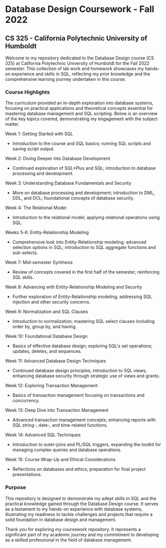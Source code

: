 # Database Design Coursework - Fall 2022
## CS 325 - California Polytechnic University of Humboldt

Welcome to my repository dedicated to the Database Design course (CS 325) at California Polytechnic University of Humboldt for the Fall 2022 semester. This collection of lab work and homework showcases my hands-on experience and skills in SQL, reflecting my prior knowledge and the comprehensive learning journey undertaken in this course.

### Course Highlights
The curriculum provided an in-depth exploration into database systems, focusing on practical applications and theoretical concepts essential for mastering database management and SQL scripting. Below is an overview of the key topics covered, demonstrating my engagement with the subject matter.

Week 1: Getting Started with SQL
- Introduction to the course and SQL basics; running SQL scripts and saving script output.

Week 2: Diving Deeper into Database Development
- Continued exploration of SQL*Plus and SQL; introduction to database processing and development.

Week 3: Understanding Database Fundamentals and Security
- More on database processing and development; introduction to DML, DDL, and DCL; foundational concepts of database security.

Week 4: The Relational Model
- Introduction to the relational model; applying relational operations using SQL.

Weeks 5-6: Entity-Relationship Modeling
- Comprehensive look into Entity-Relationship modeling; advanced selection options in SQL; introduction to SQL aggregate functions and sub-selects.

Week 7: Mid-semester Synthesis
- Review of concepts covered in the first half of the semester, reinforcing SQL skills.

Week 8: Advancing with Entity-Relationship Modeling and Security
- Further exploration of Entity-Relationship modeling; addressing SQL injection and other security concerns.

Week 9: Normalization and SQL Clauses
- Introduction to normalization; mastering SQL select clauses including order by, group by, and having.

Week 10: Foundational Database Design
- Basics of effective database design; exploring SQL's set operations; updates, deletes, and sequences.

Week 11: Advanced Database Design Techniques
- Continued database design principles; introduction to SQL views; enhancing database security through strategic use of views and grants.

Week 12: Exploring Transaction Management
- Basics of transaction management focusing on transactions and concurrency.

Week 13: Deep Dive into Transaction Management
- Advanced transaction management concepts; enhancing reports with SQL string-, date-, and time-related functions.

Week 14: Advanced SQL Techniques
- Introduction to outer-joins and PL/SQL triggers, expanding the toolkit for managing complex queries and database operations.

Week 15: Course Wrap-Up and Ethical Considerations
- Reflections on databases and ethics; preparation for final project presentations.

### Purpose
This repository is designed to demonstrate my adept skills in SQL and the practical knowledge gained through the Database Design course. It serves as a testament to my hands-on experience with database systems, illustrating my readiness to tackle challenges and projects that require a solid foundation in database design and management.

Thank you for exploring my coursework repository. It represents a significant part of my academic journey and my commitment to developing as a skilled professional in the field of database management.
